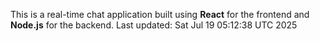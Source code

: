 This is a real-time chat application built using **React** for the frontend and **Node.js** for the backend.
Last updated: Sat Jul 19 05:12:38 UTC 2025
